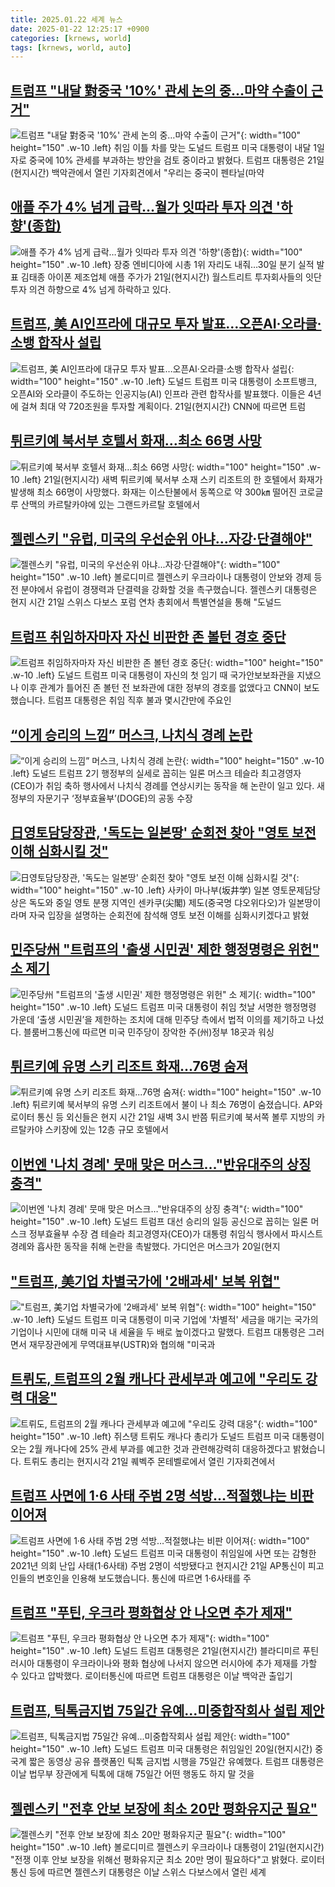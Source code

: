 ```yaml
---
title: 2025.01.22 세계 뉴스
date: 2025-01-22 12:25:17 +0900
categories: [krnews, world]
tags: [krnews, world, auto]
---
```

## [트럼프 "내달 對중국 '10%' 관세 논의 중…마약 수출이 근거"](https://n.news.naver.com/mnews/article/031/0000903300)

![트럼프 "내달 對중국 '10%' 관세 논의 중…마약 수출이 근거"](https://mimgnews.pstatic.net/image/origin/031/2025/01/22/903300.jpg?type=nf220_150){: width="100" height="150" .w-10 .left}
취임 이틀 차를 맞는 도널드 트럼프 미국 대통령이 내달 1일자로 중국에 10% 관세를 부과하는 방안을 검토 중이라고 밝혔다. 트럼프 대통령은 21일(현지시간) 백악관에서 열린 기자회견에서 "우리는 중국이 펜타닐(마약

## [애플 주가 4% 넘게 급락…월가 잇따라 투자 의견 '하향'(종합)](https://n.news.naver.com/mnews/article/001/0015174314)

![애플 주가 4% 넘게 급락…월가 잇따라 투자 의견 '하향'(종합)](https://mimgnews.pstatic.net/image/origin/001/2025/01/22/15174314.jpg?type=nf220_150){: width="100" height="150" .w-10 .left}
장중 엔비디아에 시총 1위 자리도 내줘…30일 분기 실적 발표 김태종 아이폰 제조업체 애플 주가가 21일(현지시간) 월스트리트 투자회사들의 잇단 투자 의견 하향으로 4% 넘게 하락하고 있다.

## [트럼프, 美 AI인프라에 대규모 투자 발표…오픈AI·오라클·소뱅 합작사 설립](https://n.news.naver.com/mnews/article/293/0000062904)

![트럼프, 美 AI인프라에 대규모 투자 발표…오픈AI·오라클·소뱅 합작사 설립](https://mimgnews.pstatic.net/image/origin/293/2025/01/22/62904.jpg?type=nf220_150){: width="100" height="150" .w-10 .left}
도널드 트럼프 미국 대통령이 소프트뱅크, 오픈AI와 오라클이 주도하는 인공지능(AI) 인프라 관련 합작사를 발표했다. 이들은 4년에 걸쳐 최대 약 720조원을 투자할 계획이다. 21일(현지시간) CNN에 따르면 트럼

## [튀르키예 북서부 호텔서 화재…최소 66명 사망](https://n.news.naver.com/mnews/article/003/0013029115)

![튀르키예 북서부 호텔서 화재…최소 66명 사망](https://mimgnews.pstatic.net/image/origin/003/2025/01/22/13029115.jpg?type=nf220_150){: width="100" height="150" .w-10 .left}
21일(현지시각) 새벽 튀르키예 북서부 소재 스키 리조트의 한 호텔에서 화재가 발생해 최소 66명이 사망했다. 화재는 이스탄불에서 동쪽으로 약 300㎞ 떨어진 코로글루 산맥의 카르탈카야에 있는 그랜드카르탈 호텔에서

## [젤렌스키 "유럽, 미국의 우선순위 아냐...자강·단결해야"](https://n.news.naver.com/mnews/article/052/0002144006)

![젤렌스키 "유럽, 미국의 우선순위 아냐...자강·단결해야"](https://mimgnews.pstatic.net/image/origin/052/2025/01/22/2144006.jpg?type=nf220_150){: width="100" height="150" .w-10 .left}
볼로디미르 젤렌스키 우크라이나 대통령이 안보와 경제 등 전 분야에서 유럽이 경쟁력과 단결력을 강화할 것을 촉구했습니다. 젤렌스키 대통령은 현지 시간 21일 스위스 다보스 포럼 연차 총회에서 특별연설을 통해 "도널드

## [트럼프 취임하자마자 자신 비판한 존 볼턴 경호 중단](https://n.news.naver.com/mnews/article/056/0011879243)

![트럼프 취임하자마자 자신 비판한 존 볼턴 경호 중단](https://mimgnews.pstatic.net/image/origin/056/2025/01/22/11879243.jpg?type=nf220_150){: width="100" height="150" .w-10 .left}
도널드 트럼프 미국 대통령이 자신의 첫 임기 때 국가안보보좌관을 지냈으나 이후 관계가 틀어진 존 볼턴 전 보좌관에 대한 정부의 경호를 없앴다고 CNN이 보도했습니다. 트럼프 대통령은 취임 직후 불과 몇시간만에 주요인

## [“이게 승리의 느낌” 머스크, 나치식 경례 논란](https://n.news.naver.com/mnews/article/005/0001753082)

![“이게 승리의 느낌” 머스크, 나치식 경례 논란](https://mimgnews.pstatic.net/image/origin/005/2025/01/21/1753082.jpg?type=nf220_150){: width="100" height="150" .w-10 .left}
도널드 트럼프 2기 행정부의 실세로 꼽히는 일론 머스크 테슬라 최고경영자(CEO)가 취임 축하 행사에서 나치식 경례를 연상시키는 동작을 해 논란이 일고 있다. 새 정부의 자문기구 ‘정부효율부’(DOGE)의 공동 수장

## [日영토담당장관, '독도는 일본땅' 순회전 찾아 "영토 보전 이해 심화시킬 것"](https://n.news.naver.com/mnews/article/003/0013027742)

![日영토담당장관, '독도는 일본땅' 순회전 찾아 "영토 보전 이해 심화시킬 것"](https://mimgnews.pstatic.net/image/origin/003/2025/01/21/13027742.jpg?type=nf220_150){: width="100" height="150" .w-10 .left}
사카이 마나부(坂井学) 일본 영토문제담당상은 독도와 중일 영토 분쟁 지역인 센카쿠(尖閣) 제도(중국명 댜오위다오)가 일본땅이라며 자국 입장을 설명하는 순회전에 참석해 영토 보전 이해를 심화시키겠다고 밝혔

## [민주당州 "트럼프의 '출생 시민권' 제한 행정명령은 위헌" 소 제기](https://n.news.naver.com/mnews/article/011/0004442835)

![민주당州 "트럼프의 '출생 시민권' 제한 행정명령은 위헌" 소 제기](https://mimgnews.pstatic.net/image/origin/011/2025/01/22/4442835.jpg?type=nf220_150){: width="100" height="150" .w-10 .left}
도널드 트럼프 미국 대통령이 취임 첫날 서명한 행정명령 가운데 ‘출생 시민권’을 제한하는 조치에 대해 민주당 측에서 법적 이의를 제기하고 나섰다. 블룸버그통신에 따르면 미국 민주당이 장악한 주(州)정부 18곳과 워싱

## [튀르키예 유명 스키 리조트 화재...76명 숨져](https://n.news.naver.com/mnews/article/052/0002144023)

![튀르키예 유명 스키 리조트 화재...76명 숨져](https://mimgnews.pstatic.net/image/origin/052/2025/01/22/2144023.jpg?type=nf220_150){: width="100" height="150" .w-10 .left}
튀르키예 북서부의 유명 스키 리조트에서 불이 나 최소 76명이 숨졌습니다. AP와 로이터 통신 등 외신들은 현지 시간 21일 새벽 3시 반쯤 튀르키예 북서쪽 볼루 지방의 카르탈카야 스키장에 있는 12층 규모 호텔에서

## [이번엔 '나치 경례' 뭇매 맞은 머스크…"반유대주의 상징 충격"](https://n.news.naver.com/mnews/article/421/0008034609)

![이번엔 '나치 경례' 뭇매 맞은 머스크…"반유대주의 상징 충격"](https://mimgnews.pstatic.net/image/origin/421/2025/01/21/8034609.jpg?type=nf220_150){: width="100" height="150" .w-10 .left}
도널드 트럼프 대선 승리의 일등 공신으로 꼽히는 일론 머스크 정부효율부 수장 겸 테슬라 최고경영자(CEO)가 대통령 취임식 행사에서 파시스트 경례와 흡사한 동작을 취해 논란을 촉발했다. 가디언은 머스크가 20일(현지

## ["트럼프, 美기업 차별국가에 '2배과세' 보복 위협"](https://n.news.naver.com/mnews/article/448/0000503800)

!["트럼프, 美기업 차별국가에 '2배과세' 보복 위협"](https://mimgnews.pstatic.net/image/origin/448/2025/01/22/503800.jpg?type=nf220_150){: width="100" height="150" .w-10 .left}
도널드 트럼프 미국 대통령이 미국 기업에 '차별적' 세금을 매기는 국가의 기업이나 시민에 대해 미국 내 세율을 두 배로 높이겠다고 말했다. 트럼프 대통령은 그러면서 재무장관에게 무역대표부(USTR)와 협의해 "미국과

## [트뤼도, 트럼프의 2월 캐나다 관세부과 예고에 "우리도 강력 대응"](https://n.news.naver.com/mnews/article/214/0001401516)

![트뤼도, 트럼프의 2월 캐나다 관세부과 예고에 "우리도 강력 대응"](https://mimgnews.pstatic.net/image/origin/214/2025/01/22/1401516.jpg?type=nf220_150){: width="100" height="150" .w-10 .left}
쥐스탱 트뤼도 캐나다 총리가 도널드 트럼프 미국 대통령이 오는 2월 캐나다에 25% 관세 부과를 예고한 것과 관련해강력히 대응하겠다고 밝혔습니다. 트뤼도 총리는 현지시각 21일 퀘벡주 몬테벨로에서 열린 기자회견에서

## [트럼프 사면에 1·6 사태 주범 2명 석방…적절했냐는 비판 이어져](https://n.news.naver.com/mnews/article/057/0001868063)

![트럼프 사면에 1·6 사태 주범 2명 석방…적절했냐는 비판 이어져](https://mimgnews.pstatic.net/image/origin/057/2025/01/22/1868063.jpg?type=nf220_150){: width="100" height="150" .w-10 .left}
도널드 트럼프 미국 대통령이 취임일에 사면 또는 감형한 2021년 의회 난입 사태(1·6사태) 주범 2명이 석방됐다고 현지시간 21일 AP통신이 피고인들의 변호인을 인용해 보도했습니다. 통신에 따르면 1·6사태를 주

## [트럼프 "푸틴, 우크라 평화협상 안 나오면 추가 제재"](https://n.news.naver.com/mnews/article/008/0005144452)

![트럼프 "푸틴, 우크라 평화협상 안 나오면 추가 제재"](https://mimgnews.pstatic.net/image/origin/008/2025/01/22/5144452.jpg?type=nf220_150){: width="100" height="150" .w-10 .left}
도널드 트럼프 대통령은 21일(현지시간) 블라디미르 푸틴 러시아 대통령이 우크라이나와 평화 협상에 나서지 않으면 러시아에 추가 제재를 가할 수 있다고 압박했다. 로이터통신에 따르면 트럼프 대통령은 이날 백악관 출입기

## [트럼프, 틱톡금지법 75일간 유예...미중합작회사 설립 제안](https://n.news.naver.com/mnews/article/119/0002915985)

![트럼프, 틱톡금지법 75일간 유예...미중합작회사 설립 제안](https://mimgnews.pstatic.net/image/origin/119/2025/01/21/2915985.jpg?type=nf220_150){: width="100" height="150" .w-10 .left}
도널드 트럼프 미국 대통령은 취임일인 20일(현지시간) 중국계 짧은 동영상 공유 플랫폼인 틱톡 금지법 시행을 75일간 유예했다. 트럼프 대통령은 이날 법무부 장관에게 틱톡에 대해 75일간 어떤 행동도 하지 말 것을

## [젤렌스키 "전후 안보 보장에 최소 20만 평화유지군 필요"](https://n.news.naver.com/mnews/article/448/0000503813)

![젤렌스키 "전후 안보 보장에 최소 20만 평화유지군 필요"](https://mimgnews.pstatic.net/image/origin/448/2025/01/22/503813.jpg?type=nf220_150){: width="100" height="150" .w-10 .left}
볼로디미르 젤렌스키 우크라이나 대통령이 21일(현지시간) "전쟁 이후 안보 보장을 위해선 평화유지군 최소 20만 명이 필요하다"고 밝혔다. 로이터 통신 등에 따르면 젤렌스키 대통령은 이날 스위스 다보스에서 열린 세계

